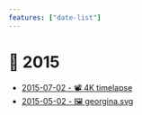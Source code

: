 ```yaml
---
features: ["date-list"]
---
```

# 📅 2015

* [2015-07-02 - 📽️ 4K timelapse](https://youtu.be/coLN0bB6X1g)
* [2015-05-02 - 🖼️ georgina.svg](05/64-zoo-legs)
